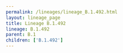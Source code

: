 ```yaml
---
permalink: /lineages/lineage_B.1.492.html
layout: lineage_page
title: Lineage B.1.492
lineage: B.1.492
parent: B.1
children: ['B.1.492']
---
```

